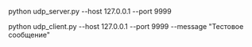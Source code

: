python udp_server.py --host 127.0.0.1 --port 9999

python udp_client.py --host 127.0.0.1 --port 9999 --message "Тестовое сообщение"
